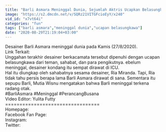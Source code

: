 ```yaml
---
title: "Barli Asmara Meninggal Dunia, Sejumlah Aktris Ucapkan Belasungkawa"
image: "https://s2.dmcdn.net/v/SQRz21VITGFcioEyY/x240"
vid_id: "x7vt64i"
categories: "fun"
tags: ["barli asmara","meninggal dunia","ucapan belasungkawa"]
date: "2020-08-29T21:19:04+03:00"
---
```

Desainer Barli Asmara meninggal dunia pada Kamis (27/8/2020).   <br>Link Terkait:  <br>Unggahan terakhir desainer berkacamata tersebut dipenuhi dengan ucapan belasungkawa dari teman, sahabat, dan para pengikutnya. ebelum meninggal, desainer kondang itu sempat dirawat di ICU.  <br>Hal itu diungkap oleh sahabatnya sesama desainer, Ria Miranda. Tapi, Ria tidak tahu persis berapa lama Barli Asmara dirawat di sana. Sementara itu sepupu Barli, Mutia Wisnu mengatakan bahwa Barli meninggal terkena radang otak.  <br>#BarliAsmara #Meninggal #PerancangBusana  <br>Video Editor: Yulita Futty  <br>=================================  <br>Homepage:   <br>Facebook Fan Page:   <br>Instagram:  <br>Twitter:  
